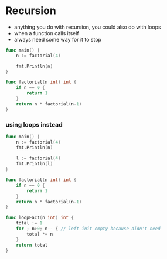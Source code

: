 # Recursion
- anything you do with recursion, you could also do with loops
- when a function calls itself
- always need some way for it to stop

```go 
func main() {
	n := factorial(4)

	fmt.Println(n)
}

func factorial(n int) int {
	if n == 0 {
		return 1
	}
	return n * factorial(n-1)
}
```

### using loops instead
```go
func main() {
	n := factorial(4)
	fmt.Println(n)
	
	l := factorial(4)
	fmt.Println(l)
}

func factorial(n int) int {
	if n == 0 {
		return 1
	}
	return n * factorial(n-1)
}

func loopFact(n int) int {
	total := 1
	for ; n>0; n-- { // left init empty because didn't need
		total *= n
	}
	return total
}
```